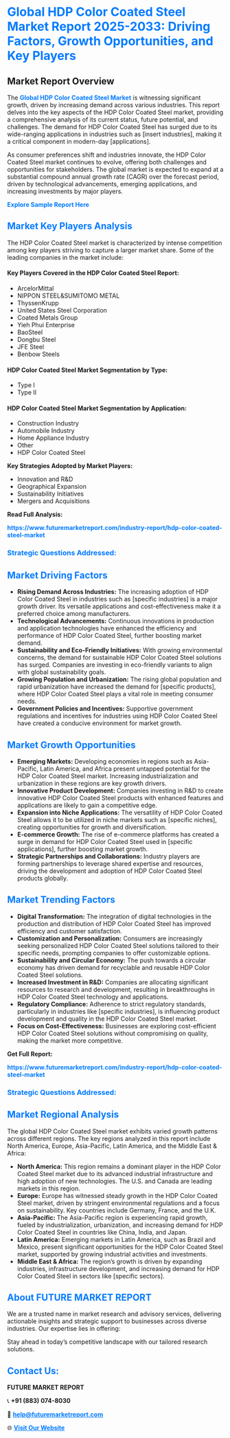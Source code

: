 <h1 style="color: #007BFF;">Global HDP Color Coated Steel Market Report 2025-2033: Driving Factors, Growth Opportunities, and Key Players</h1>

<section id="overview">
<h2>Market Report Overview</h2>
<p>The <a href="https://www.futuremarketreport.com/industry-report/hdp-color-coated-steel-market" style="color: #007BFF; text-decoration: none;"><strong>Global HDP Color Coated Steel Market</strong></a> is witnessing significant growth, driven by increasing demand across various industries. This report delves into the key aspects of the HDP Color Coated Steel market, providing a comprehensive analysis of its current status, future potential, and challenges. The demand for HDP Color Coated Steel has surged due to its wide-ranging applications in industries such as [insert industries], making it a critical component in modern-day [applications].</p>
<p>As consumer preferences shift and industries innovate, the HDP Color Coated Steel market continues to evolve, offering both challenges and opportunities for stakeholders. The global market is expected to expand at a substantial compound annual growth rate (CAGR) over the forecast period, driven by technological advancements, emerging applications, and increasing investments by major players.</p>
</section>

<section id="overview">
<p><a href="https://www.futuremarketreport.com/request-sample/reportId=111913" style="color: #007BFF; text-decoration: none;"><strong>Explore Sample Report Here</strong></a></p>
</section>

<section id="key-players">
<h2 style="color: #007BFF;">Market Key Players Analysis</h2>
<p>The HDP Color Coated Steel market is characterized by intense competition among key players striving to capture a larger market share. Some of the leading companies in the market include:</p>
<h4>Key Players Covered in the HDP Color Coated Steel Report:</h4>
<ul><li>ArcelorMittal</li><li>NIPPON STEEL&amp;SUMITOMO METAL</li><li>ThyssenKrupp</li><li>United States Steel Corporation</li><li>Coated Metals Group</li><li>Yieh Phui Enterprise</li><li>BaoSteel</li><li>Dongbu Steel</li><li>JFE Steel</li><li>Benbow Steels</li></ul>
<h4>HDP Color Coated Steel Market Segmentation by Type:</h4>
<ul><li>Type I</li><li>Type II</li></ul>

<h4>HDP Color Coated Steel Market Segmentation by Application:</h4>
<ul><li>Construction Industry</li><li>Automobile Industry</li><li>Home Appliance Industry</li><li>Other</li><li>HDP Color Coated Steel</li></ul>
<p><strong>Key Strategies Adopted by Market Players:</strong></p>
<ul>
<li>Innovation and R&D</li>
<li>Geographical Expansion</li>
<li>Sustainability Initiatives</li>
<li>Mergers and Acquisitions</li>
</ul>
</section>

<section>
<p><strong>Read Full Analysis: </strong></p><a href="https://www.futuremarketreport.com/industry-report/hdp-color-coated-steel-market" style="color: #007BFF; text-decoration: none;"><strong>https://www.futuremarketreport.com/industry-report/hdp-color-coated-steel-market</strong></a>
<h3 style="color: #007BFF;">Strategic Questions Addressed:</h3>
</section>

<section id="driving-factors">
<h2 style="color: #007BFF;">Market Driving Factors</h2>
<ul>
<li><strong>Rising Demand Across Industries:</strong> The increasing adoption of HDP Color Coated Steel in industries such as [specific industries] is a major growth driver. Its versatile applications and cost-effectiveness make it a preferred choice among manufacturers.</li>
<li><strong>Technological Advancements:</strong> Continuous innovations in production and application technologies have enhanced the efficiency and performance of HDP Color Coated Steel, further boosting market demand.</li>
<li><strong>Sustainability and Eco-Friendly Initiatives:</strong> With growing environmental concerns, the demand for sustainable HDP Color Coated Steel solutions has surged. Companies are investing in eco-friendly variants to align with global sustainability goals.</li>
<li><strong>Growing Population and Urbanization:</strong> The rising global population and rapid urbanization have increased the demand for [specific products], where HDP Color Coated Steel plays a vital role in meeting consumer needs.</li>
<li><strong>Government Policies and Incentives:</strong> Supportive government regulations and incentives for industries using HDP Color Coated Steel have created a conducive environment for market growth.</li>
</ul>
</section>

<section id="growth-opportunities">
<h2 style="color: #007BFF;">Market Growth Opportunities</h2>
<ul>
<li><strong>Emerging Markets:</strong> Developing economies in regions such as Asia-Pacific, Latin America, and Africa present untapped potential for the HDP Color Coated Steel market. Increasing industrialization and urbanization in these regions are key growth drivers.</li>
<li><strong>Innovative Product Development:</strong> Companies investing in R&D to create innovative HDP Color Coated Steel products with enhanced features and applications are likely to gain a competitive edge.</li>
<li><strong>Expansion into Niche Applications:</strong> The versatility of HDP Color Coated Steel allows it to be utilized in niche markets such as [specific niches], creating opportunities for growth and diversification.</li>
<li><strong>E-commerce Growth:</strong> The rise of e-commerce platforms has created a surge in demand for HDP Color Coated Steel used in [specific applications], further boosting market growth.</li>
<li><strong>Strategic Partnerships and Collaborations:</strong> Industry players are forming partnerships to leverage shared expertise and resources, driving the development and adoption of HDP Color Coated Steel products globally.</li>
</ul>
</section>

<section id="trending-factors">
<h2 style="color: #007BFF;">Market Trending Factors</h2>
<ul>
<li><strong>Digital Transformation:</strong> The integration of digital technologies in the production and distribution of HDP Color Coated Steel has improved efficiency and customer satisfaction.</li>
<li><strong>Customization and Personalization:</strong> Consumers are increasingly seeking personalized HDP Color Coated Steel solutions tailored to their specific needs, prompting companies to offer customizable options.</li>
<li><strong>Sustainability and Circular Economy:</strong> The push towards a circular economy has driven demand for recyclable and reusable HDP Color Coated Steel solutions.</li>
<li><strong>Increased Investment in R&D:</strong> Companies are allocating significant resources to research and development, resulting in breakthroughs in HDP Color Coated Steel technology and applications.</li>
<li><strong>Regulatory Compliance:</strong> Adherence to strict regulatory standards, particularly in industries like [specific industries], is influencing product development and quality in the HDP Color Coated Steel market.</li>
<li><strong>Focus on Cost-Effectiveness:</strong> Businesses are exploring cost-efficient HDP Color Coated Steel solutions without compromising on quality, making the market more competitive.</li>
</ul>
</section>

<section>
<p><strong>Get Full Report: </strong></p><a href="https://www.futuremarketreport.com/industry-report/hdp-color-coated-steel-market" style="color: #007BFF; text-decoration: none;"><strong>https://www.futuremarketreport.com/industry-report/hdp-color-coated-steel-market</strong></a>
<h3 style="color: #007BFF;">Strategic Questions Addressed:</h3>
</section>


<section id="regional-analysis">
<h2 style="color: #007BFF;">Market Regional Analysis</h2>
<p>The global HDP Color Coated Steel market exhibits varied growth patterns across different regions. The key regions analyzed in this report include North America, Europe, Asia-Pacific, Latin America, and the Middle East & Africa:</p>
<ul>
<li><strong>North America:</strong> This region remains a dominant player in the HDP Color Coated Steel market due to its advanced industrial infrastructure and high adoption of new technologies. The U.S. and Canada are leading markets in this region.</li>
<li><strong>Europe:</strong> Europe has witnessed steady growth in the HDP Color Coated Steel market, driven by stringent environmental regulations and a focus on sustainability. Key countries include Germany, France, and the U.K.</li>
<li><strong>Asia-Pacific:</strong> The Asia-Pacific region is experiencing rapid growth, fueled by industrialization, urbanization, and increasing demand for HDP Color Coated Steel in countries like China, India, and Japan.</li>
<li><strong>Latin America:</strong> Emerging markets in Latin America, such as Brazil and Mexico, present significant opportunities for the HDP Color Coated Steel market, supported by growing industrial activities and investments.</li>
<li><strong>Middle East & Africa:</strong> The region’s growth is driven by expanding industries, infrastructure development, and increasing demand for HDP Color Coated Steel in sectors like [specific sectors].</li>
</ul>
</section>

<footer>
<h2 style="color: #007BFF;">About FUTURE MARKET REPORT</h2>
<p>We are a trusted name in market research and advisory services, delivering actionable insights and strategic support to businesses across diverse industries. Our expertise lies in offering:</p>

<p>Stay ahead in today’s competitive landscape with our tailored research solutions.</p>

<h2 style="color: #007BFF;">Contact Us:</h2>
<p><strong>FUTURE MARKET REPORT</strong></p>
<p>📞 <strong>+91 (883) 074-8030</strong></p>
<p>📧 <strong><a href="mailto:help@futuremarketreport.com" style="color: #007BFF;">help@futuremarketreport.com</a></strong></p>
<p>🌐 <strong><a href="https://www.futuremarketreport.com/" style="color: #007BFF;">Visit Our Website</a></strong></p>
</footer>